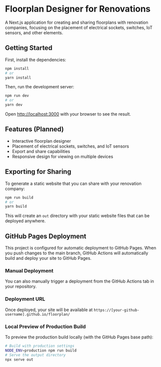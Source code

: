 # Floorplan Designer for Renovations

A Next.js application for creating and sharing floorplans with renovation companies, focusing on the placement of electrical sockets, switches, IoT sensors, and other elements.

## Getting Started

First, install the dependencies:

```bash
npm install
# or
yarn install
```

Then, run the development server:

```bash
npm run dev
# or
yarn dev
```

Open [http://localhost:3000](http://localhost:3000) with your browser to see the result.

## Features (Planned)

- Interactive floorplan designer
- Placement of electrical sockets, switches, and IoT sensors
- Export and share capabilities
- Responsive design for viewing on multiple devices

## Exporting for Sharing

To generate a static website that you can share with your renovation company:

```bash
npm run build
# or
yarn build
```

This will create an `out` directory with your static website files that can be deployed anywhere.

## GitHub Pages Deployment

This project is configured for automatic deployment to GitHub Pages. When you push changes to the main branch, GitHub Actions will automatically build and deploy your site to GitHub Pages.

### Manual Deployment

You can also manually trigger a deployment from the GitHub Actions tab in your repository.

### Deployment URL

Once deployed, your site will be available at `https://[your-github-username].github.io/floorplan/`

### Local Preview of Production Build

To preview the production build locally (with the GitHub Pages base path):

```bash
# Build with production settings
NODE_ENV=production npm run build
# Serve the output directory
npx serve out
```
